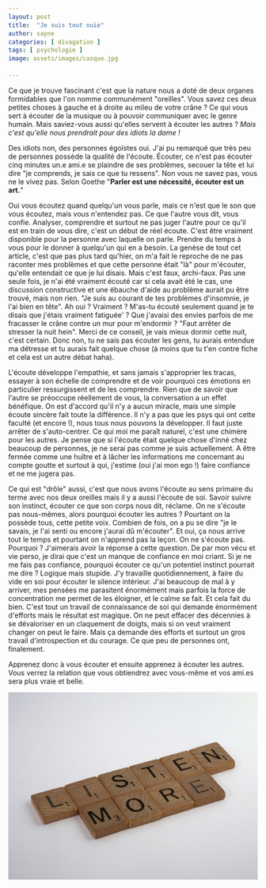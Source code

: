 ```yaml
---
layout: post
title:  "Je suis tout ouïe"
author: sayne
categories: [ divagation ]
tags: [ psychologie ]
image: assets/images/casque.jpg

---
```


Ce que je trouve fascinant c'est que la nature nous a doté de deux organes formidables que l'on nomme communément "oreilles". Vous savez ces deux petites choses à gauche et à droite au mileu de votre crâne ? Ce qui vous sert à écouter de la musique ou à pouvoir communiquer avec le genre humain. Mais saviez-vous aussi qu'elles servent à écouter les autres ? *Mais c'est qu'elle nous prendrait pour des idiots la dame !* 

Des idiots non, des personnes égoïstes oui. J'ai pu remarqué que très peu de personnes possède la qualité de l'écoute. Écouter, ce n'est pas écouter cinq minutes un.e ami.e se plaindre de ses problèmes, secouer la tête et lui dire "je comprends, je sais ce que tu ressens". Non vous ne savez pas, vous ne le vivez pas. Selon Goethe "**Parler est une nécessité, écouter est un art.**"

Oui vous écoutez quand quelqu'un vous parle, mais ce n'est que le son que vous écoutez, mais vous n'entendez pas. Ce que l'autre vous dit, vous confie. Analyser, comprendre et surtout ne pas juger l'autre pour ce qu'il est en train de vous dire, c'est un début de réel écoute. C'est être vraiment disponible pour la personne avec laquelle on parle. Prendre du temps à vous pour le donner à quelqu'un qui en a besoin. La genèse de tout cet article, c'est que pas plus tard qu'hier, on m'a fait le reproche de ne pas raconter mes problèmes et que cette personne était "là" pour m'écouter, qu'elle entendait ce que je lui disais. Mais c'est faux, archi-faux. Pas une seule fois, je n'ai été vraiment écouté car si cela avait été le cas, une discussion constructive et une ébauche d'aide au problème aurait pu être trouvé, mais non rien. "Je suis au courant de tes problèmes d'insomnie, je l'ai bien en tête". Ah oui ? Vraiment ? M'as-tu écouté seulement quand je te disais que j'étais vraiment fatiguée' ? Que j'avaisi des envies parfois de me fracasser le crâne contre un mur pour m'endormir ? "Faut arrêter de stresser la nuit hein". Merci de ce conseil, je vais mieux dormir cette nuit, c'est certain. Donc non, tu ne sais pas écouter les gens, tu aurais entendue ma détresse et tu aurais fait quelque chose (à moins que tu t'en contre fiche et cela est un autre débat haha). 

L'écoute développe l'empathie, et sans jamais s'approprier les tracas, essayer à son échelle de comprendre et de voir pourquoi ces émotions en particulier ressurgissent et de les comprendre. Rien que de savoir que l'autre se préoccupe réellement de vous, la conversation a un effet bénéfique. On est d'accord qu'il n'y a aucun miracle, mais une simple écoute sincère fait toute la différence. Il n'y a pas que les psys qui ont cette faculté (et encore !), nous tous nous pouvons la développer. Il faut juste arrêter de s'auto-centrer. Ce qui moi me paraît naturel, c'est une chimère pour les autres. Je pense que si l'écoute était quelque chose d'inné chez beaucoup de personnes, je ne serai pas comme je suis actuellement. A être fermée comme une huître et à lâcher les informations me concernant au compte goutte et surtout à qui, j'estime (oui j'ai mon ego !) faire confiance et ne me jugera pas. 

Ce qui est "drôle" aussi, c'est que nous avons l'écoute au sens primaire du terme avec nos deux oreilles mais il y a aussi l'écoute de soi. Savoir suivre son instinct, écouter ce que son corps nous dit, réclame. On ne s'écoute pas nous-mêmes, alors pourquoi écouter les autres ? Pourtant on la possède tous, cette petite voix. Combien de fois, on a pu se dire "je le savais, je l'ai senti ou encore j'aurai dû m'écouter". Et oui, ça nous arrive tout le temps et pourtant on n'apprend pas la leçon. On ne s'écoute pas. Pourquoi ? J'aimerais avoir la réponse à cette question. De par mon vécu et vie perso, je dirai que c'est un manque de confiance en moi criant. Si je ne me fais pas confiance, pourquoi écouter ce qu'un potentiel instinct pourrait me dire ? Logique mais stupide. J'y travaille quotidiennement, à faire du vide en soi pour écouter le silence intérieur. J'ai beaucoup de mal à y arriver, mes pensées me parasitent énormément mais parfois la force de concentration me permet de les éloigner, et le calme se fait. Et cela fait du bien. C'est tout un travail de connaissance de soi qui demande énormément d'efforts mais le résultat est magique. On ne peut effacer des décennies à se dévaloriser en un claquement de doigts, mais si on veut vraiment changer on peut le faire. Mais ça demande des efforts et surtout un gros travail d'introspection et du courage. Ce que peu de personnes ont, finalement. 

Apprenez donc à vous écouter et ensuite apprenez à écouter les autres. Vous verrez la relation que vous obtiendrez avec vous-même et vos ami.es sera plus vraie et belle.

<img src="../assets/images/listen.jpg" alt="alt text" title="Logo Title Text 1" style="zoom:80%;" />